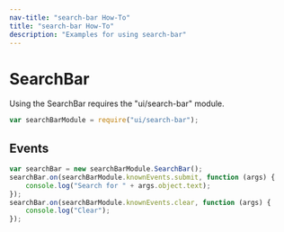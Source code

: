 ```yaml
---
nav-title: "search-bar How-To"
title: "search-bar How-To"
description: "Examples for using search-bar"
---
```

# SearchBar
Using the SearchBar requires the "ui/search-bar" module.
``` JavaScript
var searchBarModule = require("ui/search-bar");
```
## Events
``` JavaScript
var searchBar = new searchBarModule.SearchBar();
searchBar.on(searchBarModule.knownEvents.submit, function (args) {
    console.log("Search for " + args.object.text);
});
searchBar.on(searchBarModule.knownEvents.clear, function (args) {
    console.log("Clear");
});
```
